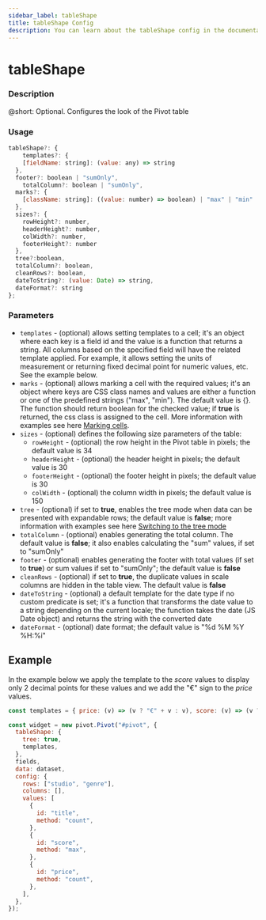 ```yaml
---
sidebar_label: tableShape
title: tableShape Config
description: You can learn about the tableShape config in the documentation of the DHTMLX JavaScript Pivot library. Browse developer guides and API reference, try out code examples and live demos, and download a free 30-day evaluation version of DHTMLX Pivot.
---
```


# tableShape

### Description

@short: Optional. Configures the look of the Pivot table 

### Usage

~~~jsx
tableShape?: {
    templates?: {
    [fieldName: string]: (value: any) => string
  },
  footer?: boolean | "sumOnly",
	totalColumn?: boolean | "sumOnly",
  marks?: {
    [className: string]: ((value: number) => boolean) | "max" | "min"
  },
  sizes?: {
    rowHeight?: number,
    headerHeight?: number,
    colWidth?: number,
    footerHeight?: number
  },
  tree?:boolean,
  totalColumn?: boolean,
  cleanRows?: boolean,
  dateToString?: (value: Date) => string,
  dateFormat?: string
};
~~~

### Parameters

- `templates` -  (optional) allows setting templates to a cell; it's an object where each key is a field id and the value is a function that returns a string. All columns based on the specified field will have the related template applied. For example, it allows setting the units of measurement or returning fixed decimal point for numeric values, etc. See the example below. 
- `marks` - (optional) allows marking a cell with the required values; it's an object where keys are CSS class names and values are either a function or one of the predefined strings ("max", "min"). The default value is {}. The function should return boolean for the checked value; if **true** is returned, the css class is assigned to the cell. More information with examples see here [Marking cells](/guides/configuration/mark_cells).
- `sizes` - (optional) defines the following size parameters of the table: 
  - `rowHeight` - (optional) the row height in the Pivot table in pixels; the default value is 34
  - `headerHeight` - (optional) the header height in pixels; the default value is 30
  - `footerHeight` - (optional) the footer height in pixels; the default value is 30
  - `colWidth` - (optional) the column width in pixels; the default value is 150
- `tree` - (optional) if set to **true**, enables the tree mode when data can be presented with expandable rows; the default value is **false**; more information with examples see here [Switching to the tree mode](/guides/configuration/tree_mode)
- `totalColumn` - (optional) enables generating the total column. The default value is **false**; it also enables calculating the "sum" values, if set to "sumOnly"
- `footer` - (optional) enables generating the footer with total values (if set to **true**) or sum values if set to "sumOnly"; the default value is **false**
- `cleanRows` - (optional) if set to **true**, the duplicate values in scale columns are hidden in the table view. The default value is **false**
- `dateToString` - (optional) a default template for the date type if no custom predicate is set; it's a function that transforms the date value to a string depending on the current locale; the function takes the date (JS Date object) and returns the string with the converted date
- `dateFormat` - (optional) date format; the default value is "%d %M %Y %H:%i"

## Example

In the example below we apply the template to the *score* values to display only 2 decimal points for these values and we add the "€" sign to the *price* values. 

~~~jsx {1,6}
const templates = { price: (v) => (v ? "€" + v : v), score: (v) => (v ? "$" + parseFloat(v).toFixed(2) : v) };

const widget = new pivot.Pivot("#pivot", {
  tableShape: {
    tree: true,
    templates,
  },
  fields,
  data: dataset,
  config: {
    rows: ["studio", "genre"],
    columns: [],
    values: [
      {
        id: "title",
        method: "count",
      },
      {
        id: "score",
        method: "max",
      },
      {
        id: "price",
        method: "count",
      },
    ],
  },
});
~~~
